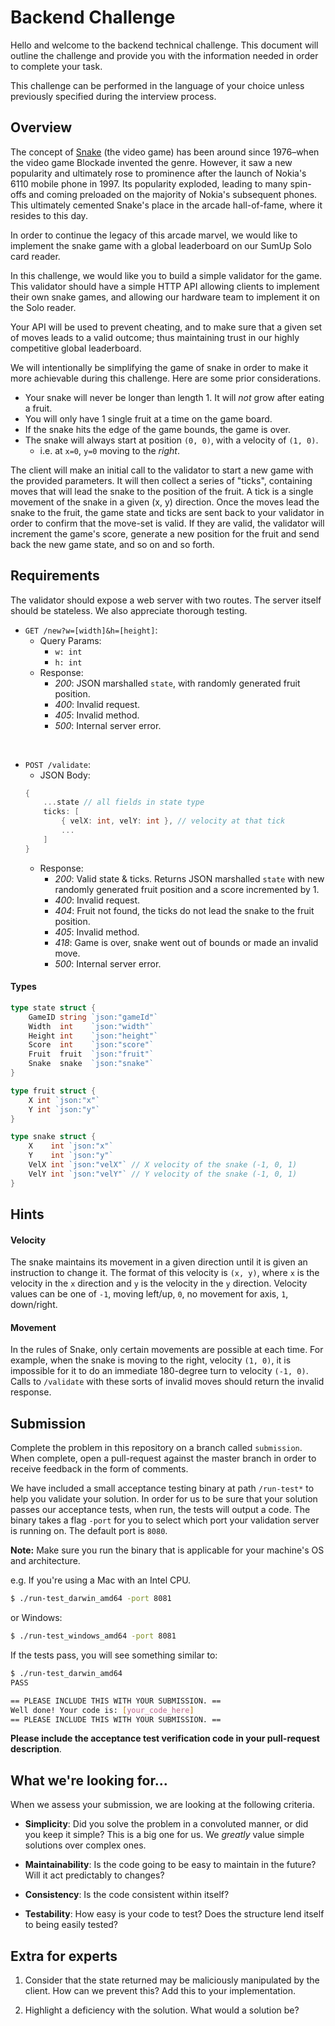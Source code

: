 # Backend Challenge

Hello and welcome to the backend technical challenge. This document will
outline the challenge and provide you with the information needed in order to
complete your task.

This challenge can be performed in the language of your choice unless previously
specified during the interview process. 

## Overview

The concept of [Snake](https://en.wikipedia.org/wiki/Snake_(video_game_genre))
(the video game) has been around since 1976–when the video game Blockade
invented the genre. However, it saw a new popularity and ultimately rose to
prominence after the launch of Nokia's 6110 mobile phone in 1997. Its popularity
exploded, leading to many spin-offs and coming preloaded on the majority of
Nokia's subsequent phones. This ultimately cemented Snake's place in the arcade
hall-of-fame, where it resides to this day.

In order to continue the legacy of this arcade marvel, we would like to
implement the snake game with a global leaderboard on our SumUp Solo card
reader.

In this challenge, we would like you to build a simple validator for the game.
This validator should have a simple HTTP API allowing clients to implement their
own snake games, and allowing our hardware team to implement it on the Solo
reader.

Your API will be used to prevent cheating, and to make sure that a given set of
moves leads to a valid outcome; thus maintaining trust in our highly competitive
global leaderboard.

We will intentionally be simplifying the game of snake in order to make it more
achievable during this challenge. Here are some prior considerations.

- Your snake will never be longer than length 1. It will *not* grow after eating
    a fruit.
- You will only have 1 single fruit at a time on the game board.
- If the snake hits the edge of the game bounds, the game is over.
- The snake will always start at position `(0, 0)`, with a velocity of `(1, 0)`.
    - i.e. at `x=0`, `y=0` moving to the *right*.

The client will make an initial call to the validator to start a new game with
the provided parameters. It will then collect a series of "ticks", containing
moves that will lead the snake to the position of the fruit. A tick is a single
movement of the snake in a given (x, y) direction. Once the moves lead the snake
to the fruit, the game state and ticks are sent back to your validator in order
to confirm that the move-set is valid. If they are valid, the validator will
increment the game's score, generate a new position for the fruit and send back
the new game state, and so on and so forth.

## Requirements

The validator should expose a web server with two routes. The server itself
should be stateless. We also appreciate thorough testing.

- `GET /new?w=[width]&h=[height]`:
    - Query Params:
        - `w: int`
        - `h: int`
    - Response:
        - *200*: JSON marshalled `state`, with randomly generated fruit
            position.
        - *400*: Invalid request.
        - *405*: Invalid method.
        - *500*: Internal server error.

<br />

- `POST /validate`: 
    - JSON Body:
    ```go
    {
        ...state // all fields in state type
        ticks: [
            { velX: int, velY: int }, // velocity at that tick
            ...
        ]
    }
    ```
    - Response:
        - *200*: Valid state & ticks. Returns JSON marshalled `state` with new
            randomly generated fruit position and a score incremented by 1.
        - *400*: Invalid request.
        - *404*: Fruit not found, the ticks do not lead the snake to the fruit
            position.
        - *405*: Invalid method.
        - *418*: Game is over, snake went out of bounds or made an invalid move. 
        - *500*: Internal server error.

#### Types
```go
type state struct {
	GameID string `json:"gameId"`
	Width  int    `json:"width"`
	Height int    `json:"height"`
	Score  int    `json:"score"`
	Fruit  fruit  `json:"fruit"`
	Snake  snake  `json:"snake"`
}

type fruit struct {
	X int `json:"x"`
	Y int `json:"y"`
}

type snake struct {
	X    int `json:"x"`
	Y    int `json:"y"`
	VelX int `json:"velX"` // X velocity of the snake (-1, 0, 1)
	VelY int `json:"velY"` // Y velocity of the snake (-1, 0, 1)
}
```

## Hints

#### Velocity

The snake maintains its movement in a given direction until it is given an
instruction to change it. The format of this velocity is `(x, y)`, where `x` is
the velocity in the `x` direction and `y` is the velocity in the `y` direction.
Velocity values can be one of `-1`, moving left/up, `0`, no movement for axis,
`1`, down/right. 

#### Movement

In the rules of Snake, only certain movements are possible at each time. For
example, when the snake is moving to the right, velocity `(1, 0)`, it is
impossible for it to do an immediate 180-degree turn to velocity `(-1, 0)`.
Calls to `/validate` with these sorts of invalid moves should return the invalid
response. 

## Submission

Complete the problem in this repository on a branch called `submission`. When
complete, open a pull-request against the master branch in order to receive
feedback in the form of comments.

We have included a small acceptance testing binary at path `/run-test*` to help
you validate your solution. In order for us to be sure that your solution passes
our acceptance tests, when run, the tests will output a code. The binary takes a
flag `-port` for you to select which port your validation server is running on.
The default port is `8080`.

**Note:** Make sure you run the binary that is applicable for your machine's OS
and architecture.

e.g. If you're using a Mac with an Intel CPU.
```bash
$ ./run-test_darwin_amd64 -port 8081
```

or Windows:
```bash
$ ./run-test_windows_amd64 -port 8081
```

If the tests pass, you will see something similar to:

```bash
$ ./run-test_darwin_amd64
PASS

== PLEASE INCLUDE THIS WITH YOUR SUBMISSION. ==
Well done! Your code is: [your_code_here] 
== PLEASE INCLUDE THIS WITH YOUR SUBMISSION. ==
```

**Please include the acceptance test verification code in your pull-request
description**.

## What we're looking for...

When we assess your submission, we are looking at the following criteria.

- **Simplicity**: Did you solve the problem in a convoluted manner, or did you
    keep it simple? This is a big one for us. We *greatly* value simple
    solutions over complex ones.

- **Maintainability**: Is the code going to be easy to maintain in the future?
    Will it act predictably to changes?

- **Consistency**: Is the code consistent within itself?

- **Testability**: How easy is your code to test? Does the structure lend itself
    to being easily tested?

## Extra for experts

1. Consider that the state returned may be maliciously manipulated by the
   client. How can we prevent this? Add this to your implementation.

2. Highlight a deficiency with the solution. What would a solution be?
